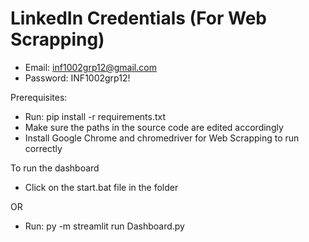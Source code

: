 # LinkedIn Credentials (For Web Scrapping)
- Email: inf1002grp12@gmail.com
- Password: INF1002grp12!

Prerequisites:
- Run: pip install -r requirements.txt
- Make sure the paths in the source code are edited accordingly
- Install Google Chrome and chromedriver for Web Scrapping to run correctly

To run the dashboard 
- Click on the start.bat file in the folder

OR

- Run: py -m streamlit run Dashboard.py

